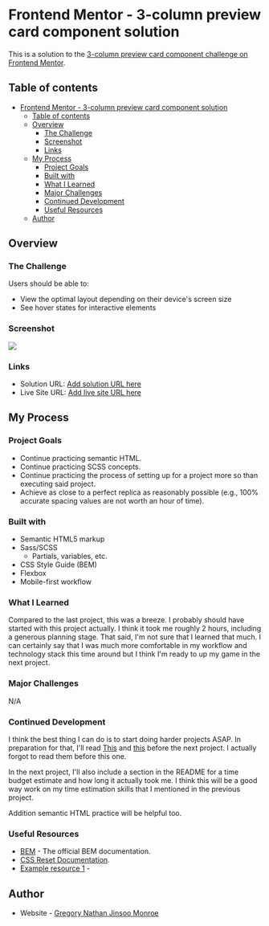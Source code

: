 # Frontend Mentor - 3-column preview card component solution

This is a solution to the [3-column preview card component challenge on Frontend Mentor](https://www.frontendmentor.io/challenges/3column-preview-card-component-pH92eAR2-).

## Table of contents

- [Frontend Mentor - 3-column preview card component solution](#frontend-mentor---3-column-preview-card-component-solution)
  - [Table of contents](#table-of-contents)
  - [Overview](#overview)
    - [The Challenge](#the-challenge)
    - [Screenshot](#screenshot)
    - [Links](#links)
  - [My Process](#my-process)
    - [Project Goals](#project-goals)
    - [Built with](#built-with)
    - [What I Learned](#what-i-learned)
    - [Major Challenges](#major-challenges)
    - [Continued Development](#continued-development)
    - [Useful Resources](#useful-resources)
  - [Author](#author)

## Overview

### The Challenge

Users should be able to:

- View the optimal layout depending on their device's screen size
- See hover states for interactive elements

### Screenshot

![](./screenshot.jpg)

### Links

- Solution URL: [Add solution URL here](https://your-solution-url.com)
- Live Site URL: [Add live site URL here](https://your-live-site-url.com)

## My Process

### Project Goals

- Continue practicing semantic HTML.
- Continue practicing SCSS concepts.
- Continue practicing the process of setting up for a project more so than executing said project.
- Achieve as close to a perfect replica as reasonably possible (e.g., 100% accurate spacing values are not worth an hour of time).

### Built with

- Semantic HTML5 markup
- Sass/SCSS
  - Partials, variables, etc.
- CSS Style Guide (BEM)
- Flexbox
- Mobile-first workflow

### What I Learned

Compared to the last project, this was a breeze. I probably should have started with this project actually. I think it took me roughly 2 hours, including a generous planning stage. That said, I'm not sure that I learned that much. I can certainly say that I was much more comfortable in my workflow and technology stack this time around but I think I'm ready to up my game in the next project.

### Major Challenges

N/A

### Continued Development

I think the best thing I can do is to start doing harder projects ASAP. In preparation for that, I'll read [This](https://css-tricks.com/approaches-media-queries-sass/) and [this](https://www.sitepoint.com/managing-responsive-breakpoints-sass/) before the next project. I actually forgot to read them before this one.

In the next project, I'll also include a section in the README for a time budget estimate and how long it actually took me. I think this will be a good way work on my time estimation skills that I mentioned in the previous project.

Addition semantic HTML practice will be helpful too. 

### Useful Resources

- [BEM](http://getbem.com/introduction/) - The official BEM documentation.
- [CSS Reset Documentation](https://piccalil.li/blog/a-modern-css-reset/).
- [Example resource 1](https://www.example.com) - 

## Author

- Website - [Gregory Nathan Jinsoo Monroe](https://www.jinsoo.co)